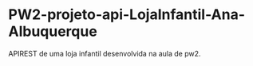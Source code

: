 # PW2-projeto-api-LojaInfantil-Ana-Albuquerque
APIREST de uma loja infantil desenvolvida na aula de pw2.
